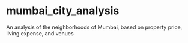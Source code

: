 # mumbai_city_analysis
An analysis of the neighborhoods of Mumbai, based on property price, living expense, and venues
